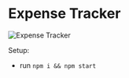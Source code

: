 # Expense Tracker

![Expense Tracker](https://i.ibb.co/VJjj3Kp/Screenshot-2020-12-18-205600.png)



Setup:
- run ```npm i && npm start```
